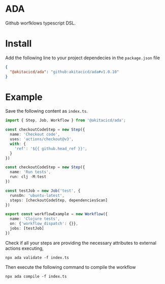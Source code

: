 # ADA
Github worfklows typescript DSL.

# Install
Add the following line to your project dependecies in the `package.json` file 
```json
{
  "@akitacicd/ada": "github:akitacicd/ada#v1.0.10"
}
```

# Example
Save the following content as `index.ts`.
```typescript
import { Step, Job, Workflow } from '@akitacicd/ada';

const checkoutCodeStep = new Step({
  name: 'Checkout code',
  uses: 'actions/checkout@v3',
  with: {
    'ref': '${{ github.head_ref }}',
  }
})

const checkoutCodeStep = new Step({
  name: 'Run tests',
  run: clj -M:test
})

const testJob = new Job('test', {
  runsOn: 'ubuntu-latest',
  steps: [checkoutCodeStep, dependenciesScan]
})

export const workflowExample = new Workflow({
  name: 'Clojure tests',
  on: {'workflow_dispatch': {}},
  jobs: [testJob]
})
```
Check if all your steps are providing the necessary attributes to external actions executing,
```
npx ada validate -f index.ts
```
Then execute the following command to compile the workflow
```
npx ada compile -f index.ts
```
